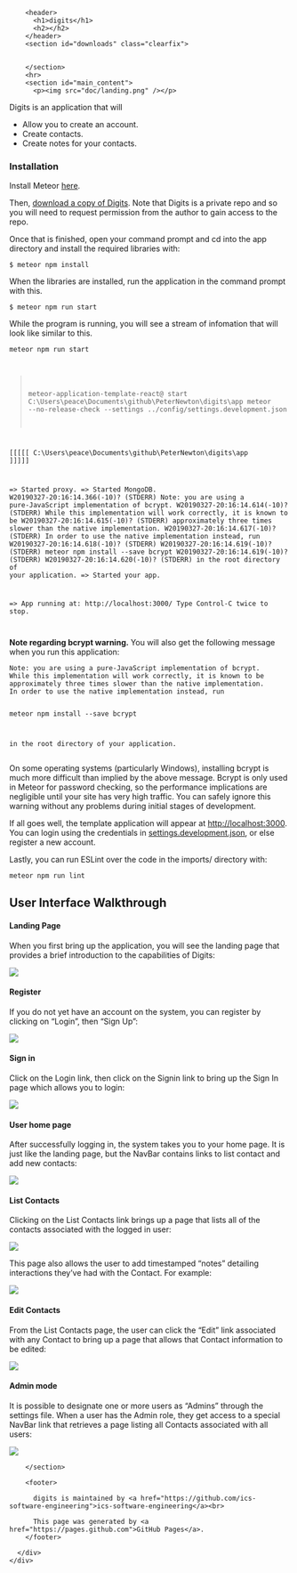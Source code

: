 <!DOCTYPE html>
<html lang="en-US">
  <head>
    <meta charset='utf-8'>
    <meta http-equiv="X-UA-Compatible" content="IE=edge">
    <link rel="stylesheet" href="/digits/assets/css/style.css?v=f8d0d60de6fb0dbbd6b05bec420b55c1d9bc462b">
    <link rel="stylesheet" type="text/css" href="/digits/assets/css/print.css" media="print">
    <!--[if lt IE 9]>
    <script src="//html5shiv.googlecode.com/svn/trunk/html5.js"></script>
    <![endif]-->

<!-- Begin Jekyll SEO tag v2.5.0 -->
<title>digits</title>
<meta name="generator" content="Jekyll v3.7.4" />
<meta property="og:title" content="digits" />
<meta property="og:locale" content="en_US" />
<link rel="canonical" href="https://ics-software-engineering.github.io/digits/" />
<meta property="og:url" content="https://ics-software-engineering.github.io/digits/" />
<meta property="og:site_name" content="digits" />
<script type="application/ld+json">
{"@type":"WebSite","url":"https://ics-software-engineering.github.io/digits/","name":"digits","headline":"digits","@context":"http://schema.org"}</script>
<!-- End Jekyll SEO tag -->

  </head>

  <body>
    <div id="container">
      <div class="inner">

        <header>
          <h1>digits</h1>
          <h2></h2>
        </header>
        <section id="downloads" class="clearfix">
          
	
        </section>
        <hr>
        <section id="main_content">
          <p><img src="doc/landing.png" /></p>

<p>Digits is an application that will</p>

<ul>
  <li>Allow you to create an account.</li>
  <li>Create contacts.</li>
  <li>Create notes for your contacts.</li>
</ul>

<h3>Installation</h3>

<p>Install Meteor <a href="https://www.meteor.com/install">here</a>.</p>

<p>Then, <a href="https://github.com/peter-newton/digits">download a copy of Digits</a>. Note that Digits is a private repo and so you will need to request permission from the author to gain access to the repo.</p>

<p>Once that is finished, open your command prompt and cd into the app directory and install the required libraries with:</p>

<code>$ meteor npm install
</code>

<p>When the libraries are installed, run the application in the command prompt with this.</p>
<code>$ meteor npm run start
</code>

<p>While the program is running, you will see a stream of infomation that will look like similar to this.</p>

<code>meteor npm run start

> meteor-application-template-react@ start C:\Users\peace\Documents\github\PeterNewton\digits\app
> meteor --no-release-check --settings ../config/settings.development.json

[[[[[ C:\Users\peace\Documents\github\PeterNewton\digits\app ]]]]]

=> Started proxy.
=> Started MongoDB.
W20190327-20:16:14.366(-10)? (STDERR) Note: you are using a pure-JavaScript implementation of bcrypt.
W20190327-20:16:14.614(-10)? (STDERR) While this implementation will work correctly, it is known to be
W20190327-20:16:14.615(-10)? (STDERR) approximately three times slower than the native implementation.
W20190327-20:16:14.617(-10)? (STDERR) In order to use the native implementation instead, run
W20190327-20:16:14.618(-10)? (STDERR)
W20190327-20:16:14.619(-10)? (STDERR)   meteor npm install --save bcrypt
W20190327-20:16:14.619(-10)? (STDERR)
W20190327-20:16:14.620(-10)? (STDERR) in the root directory of your application.
=> Started your app.

=> App running at: http://localhost:3000/
   Type Control-C twice to stop.

</code>

<p><strong>Note regarding bcrypt warning.</strong> You will also get the following message when you run this application:</p>

<div class="highlighter-rouge"><div class="highlight"><pre class="highlight"><code>Note: you are using a pure-JavaScript implementation of bcrypt.
While this implementation will work correctly, it is known to be
approximately three times slower than the native implementation.
In order to use the native implementation instead, run

  meteor npm install --save bcrypt

in the root directory of your application.
</code></pre></div></div>

<p>On some operating systems (particularly Windows), installing bcrypt is much more difficult than implied by the above message. Bcrypt is only used in Meteor for password checking, so the performance implications are negligible until your site has very high traffic. You can safely ignore this warning without any problems during initial stages of development.</p>

<p>If all goes well, the template application will appear at <a href="http://localhost:3000">http://localhost:3000</a>.  You can login using the credentials in <a href="https://github.com/ics-software-engineering/meteor-application-template-react/blob/master/config/settings.development.json">settings.development.json</a>, or else register a new account.</p>

<p>Lastly, you can run ESLint over the code in the imports/ directory with:</p>

<div class="highlighter-rouge"><div class="highlight"><pre class="highlight"><code>meteor npm run lint
</code></pre></div></div>

<h2 id="user-interface-walkthrough">User Interface Walkthrough</h2>

<h4 id="landing-page">Landing Page</h4>

<p>When you first bring up the application, you will see the landing page that provides a brief introduction to the capabilities of Digits:</p>

<p><img src="doc/landing.png" /></p>

<h4 id="register">Register</h4>

<p>If you do not yet have an account on the system, you can register by clicking on “Login”, then “Sign Up”:</p>

<p><img src="doc/register.png" /></p>

<h4 id="sign-in">Sign in</h4>

<p>Click on the Login link, then click on the Signin link to bring up the Sign In page which allows you to login:</p>

<p><img src="doc/signin.png" /></p>

<h4 id="user-home-page">User home page</h4>

<p>After successfully logging in, the system takes you to your home page. It is just like the landing page, but the NavBar contains links to list contact and add new contacts:</p>

<p><img src="doc/home.png" /></p>

<h4 id="list-contacts">List Contacts</h4>

<p>Clicking on the List Contacts link brings up a page that lists all of the contacts associated with the logged in user:</p>

<p><img src="doc/list-contacts.png" /></p>

<p>This page also allows the user to add timestamped “notes” detailing interactions they’ve had with the Contact.  For example:</p>

<p><img src="doc/list-contacts-note.png" /></p>

<h4 id="edit-contacts">Edit Contacts</h4>

<p>From the List Contacts page, the user can click the “Edit” link associated with any Contact to bring up a page that allows that Contact information to be edited:</p>

<p><img src="doc/edit-contact.png" /></p>

<h4 id="admin-mode">Admin mode</h4>

<p>It is possible to designate one or more users as “Admins” through the settings file.  When a user has the Admin role, they get access to a special NavBar link that retrieves a page listing all Contacts associated with all users:</p>

<p><img src="doc/admin-page.png" /></p>


        </section>

        <footer>
        
          digits is maintained by <a href="https://github.com/ics-software-engineering">ics-software-engineering</a><br>
        
          This page was generated by <a href="https://pages.github.com">GitHub Pages</a>.
        </footer>

      </div>
    </div>

    
  </body>
</html>
